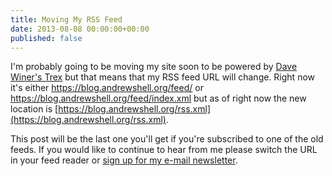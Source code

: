```yaml
---
title: Moving My RSS Feed
date: 2013-08-08 00:00:00+00:00
published: false
---
```


I'm probably going to be moving my site soon to be powered by [Dave Winer's Trex](http://smallpicture.com/trexDocs.html) but that means that my RSS feed URL will change.  Right now it's either https://blog.andrewshell.org/feed/ or https://blog.andrewshell.org/feed/index.xml but as of right now the new location is [https://blog.andrewshell.org/rss.xml](https://blog.andrewshell.org/rss.xml).

This post will be the last one you'll get if you're subscribed to one of the old feeds.  If you would like to continue to hear from me please switch the URL in your feed reader or [sign up for my e-mail newsletter](http://eepurl.com/K3PV).
